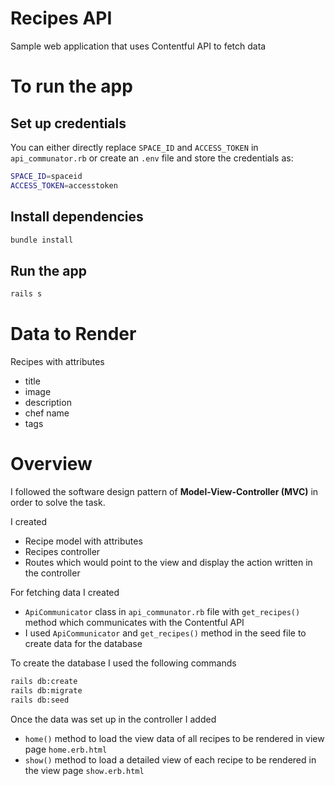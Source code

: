# Recipes API

Sample web application that uses Contentful API to fetch data

# To run the app

## Set up credentials

You can either directly replace `SPACE_ID` and `ACCESS_TOKEN` in `api_communator.rb` or 
create an `.env` file and store the credentials as:
```bash
SPACE_ID=spaceid
ACCESS_TOKEN=accesstoken
```

## Install dependencies

```bash
bundle install
```

## Run the app

```bash
rails s
``` 


# Data to Render

Recipes with attributes 

- title 
- image 
- description
- chef name
- tags


# Overview

I followed the software design pattern of __Model-View-Controller (MVC)__ in order to solve the task.

I created 
- Recipe model with attributes
- Recipes controller  
- Routes which would point to the view and display the action written in the controller

For fetching data I created 
- `ApiCommunicator` class in `api_communator.rb` file with `get_recipes()` method
which communicates with the Contentful API
- I used `ApiCommunicator` and `get_recipes()` method in the seed file to create data for the database

To create the database I used the following commands
```bash
rails db:create
rails db:migrate
rails db:seed
```

Once the data was set up in the controller I added
- `home()` method to load the view data of all recipes to be rendered in view page `home.erb.html`
- `show()` method to load a detailed view of each recipe to be rendered in the view page `show.erb.html`